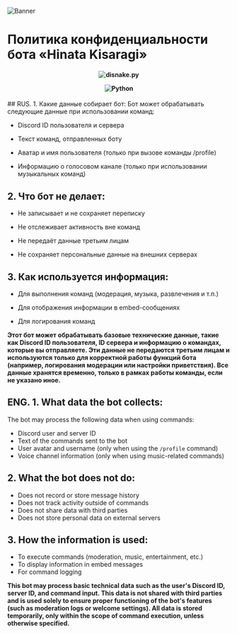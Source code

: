 ![Banner](https://cdn.discordapp.com/attachments/1359249481639526433/1403029580570165248/image.jpg?ex=6896109f&is=6894bf1f&hm=bc476e9e79ca555eb89199fa05717b30827ad1444ee6f1d7939e647c7b01c394&)
# Политика конфиденциальности бота «Hinata Kisaragi»
<h4 align="center">
  
  ![disnake.py](https://img.shields.io/badge/disnake-py-blue.svg)
  
  ![Python](https://img.shields.io/badge/Python-3.11.7%20%E2%80%94%203.11.9-blue)
</h4>
## RUS. 1. Какие данные собирает бот:
Бот может обрабатывать следующие данные при использовании команд:

- Discord ID пользователя и сервера

- Текст команд, отправленных боту

- Аватар и имя пользователя (только при вызове команды /profile)

- Информацию о голосовом канале (только при использовании музыкальных команд)

## 2. Что бот не делает:

- Не записывает и не сохраняет переписку

- Не отслеживает активность вне команд

- Не передаёт данные третьим лицам

- Не сохраняет персональные данные на внешних серверах

## 3. Как используется информация:

- Для выполнения команд (модерация, музыка, развлечения и т.п.)

- Для отображения информации в embed-сообщениях

- Для логирования команд

**Этот бот может обрабатывать базовые технические данные, такие как Discord ID пользователя, ID сервера и информацию о командах, которые вы отправляете. Эти данные не передаются третьим лицам и используются только для корректной работы функций бота (например, логирования модерации или настройки приветствия). Все данные хранятся временно, только в рамках работы команды, если не указано иное.**

## ENG. 1. What data the bot collects:
The bot may process the following data when using commands:

- Discord user and server ID  
- Text of the commands sent to the bot  
- User avatar and username (only when using the `/profile` command)  
- Voice channel information (only when using music-related commands)

## 2. What the bot does not do:

- Does not record or store message history  
- Does not track activity outside of commands  
- Does not share data with third parties  
- Does not store personal data on external servers

## 3. How the information is used:

- To execute commands (moderation, music, entertainment, etc.)  
- To display information in embed messages  
- For command logging

**This bot may process basic technical data such as the user's Discord ID, server ID, and command input. This data is not shared with third parties and is used solely to ensure proper functioning of the bot's features (such as moderation logs or welcome settings). All data is stored temporarily, only within the scope of command execution, unless otherwise specified.**
